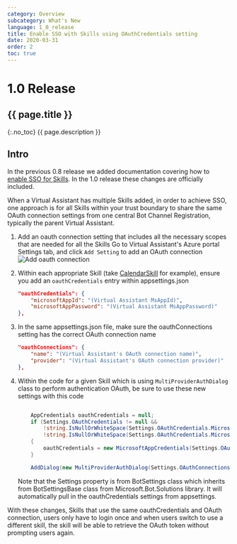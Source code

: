 ```yaml
---
category: Overview
subcategory: What's New
language: 1_0_release
title: Enable SSO with Skills using OAuthCredentials setting
date: 2020-03-31
order: 2
toc: true
---
```


# 1.0 Release
## {{ page.title }}
{:.no_toc}
{{ page.description }}

## Intro
 
In the previous 0.8 release we added documentation covering how to [enable SSO for Skills](https://microsoft.github.io/botframework-solutions/overview/whats-new/0.8-beta/achieve-SSO-among-skills/). In the 1.0 release these changes are officially included. 

When a Virtual Assistant has multiple Skills added, in order to achieve SSO, one approach is for all Skills within your trust boundary to  share the same OAuth connection settings from one central Bot Channel Registration, typically the parent Virtual Assistant. 

1. Add an oauth connection setting that includes all the necessary scopes that are needed for all the Skills
   Go to Virtual Assistant's Azure portal Settings tab, and click `Add Setting` to add an OAuth connection
   ![Add oauth connection]({{site.baseurl}}/assets/images/add-oauth-connection.PNG)

1. Within each appropriate Skill (take [CalendarSkill](https://github.com/microsoft/botframework-skills/tree/main/skills/csharp/calendarskill) for example), ensure you add an `oauthCredentials` entry within appsettings.json

    ```json
    "oauthCredentials": {
        "microsoftAppId": "(Virtual Assistant MsAppId)",
        "microsoftAppPassword": "(Virtual Assistant MsAppPassword)"
    },

    ```

1. In the same appsettings.json file, make sure the oauthConnections setting has the correct OAuth connection name

    ```json
    "oauthConnections": {
        "name": "(Virtual Assistant's OAuth connection name)",
        "provider": "(Virtual Assistant's OAuth connection provider)"
    },

    ```

1. Within the code for a given Skill which is using `MultiProviderAuthDialog` class to perform authentication OAuth, be sure to use these new settings with this code

    ```csharp

        AppCredentials oauthCredentials = null;
        if (Settings.OAuthCredentials != null &&
            !string.IsNullOrWhiteSpace(Settings.OAuthCredentials.MicrosoftAppId) &&
            !string.IsNullOrWhiteSpace(Settings.OAuthCredentials.MicrosoftAppPassword))
        {
            oauthCredentials = new MicrosoftAppCredentials(Settings.OAuthCredentials.MicrosoftAppId, Settings.OAuthCredentials.MicrosoftAppPassword);
        }

        AddDialog(new MultiProviderAuthDialog(Settings.OAuthConnections, null, oauthCredentials));

    ```

    Note that the Settings property is from BotSettings class which inherits from BotSettingsBase class from Microsoft.Bot.Solutions library. It will automatically pull in the oauthCredentials settings from appsettings.

With these changes, Skills that use the same oauthCredentials and OAuth connection, users only have to login once and when users switch to use a different skill, the skill will be able to retrieve the OAuth token without prompting users again. 

